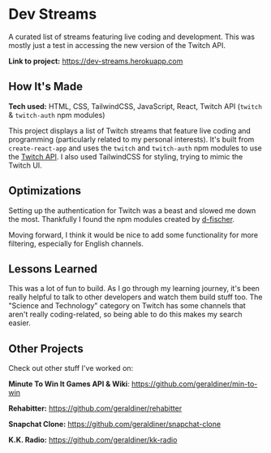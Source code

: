 # Dev Streams

A curated list of streams featuring live coding and development. This was mostly just a test in accessing the new version of the Twitch API.

**Link to project:** https://dev-streams.herokuapp.com

## How It's Made

**Tech used:** HTML, CSS, TailwindCSS, JavaScript, React, Twitch API (`twitch` & `twitch-auth` npm modules)

This project displays a list of Twitch streams that feature live coding and programming (particularly related to my personal interests). It's built from `create-react-app` and uses the `twitch` and `twitch-auth` npm modules to use the [Twitch API](https://dev.twitch.tv/). I also used TailwindCSS for styling, trying to mimic the Twitch UI.

## Optimizations

Setting up the authentication for Twitch was a beast and slowed me down the most. Thankfully I found the npm modules created by [d-fischer](https://d-fischer.github.io/twitch/).

Moving forward, I think it would be nice to add some functionality for more filtering, especially for English channels.

## Lessons Learned

This was a lot of fun to build. As I go through my learning journey, it's been really helpful to talk to other developers and watch them build stuff too. The "Science and Technology" category on Twitch has some channels that aren't really coding-related, so being able to do this makes my search easier.








## Other Projects

Check out other stuff I've worked on:

**Minute To Win It Games API & Wiki**: https://github.com/geraldiner/min-to-win

**Rehabitter:** https://github.com/geraldiner/rehabitter

**Snapchat Clone:** https://github.com/geraldiner/snapchat-clone

**K.K. Radio:** https://github.com/geraldiner/kk-radio
